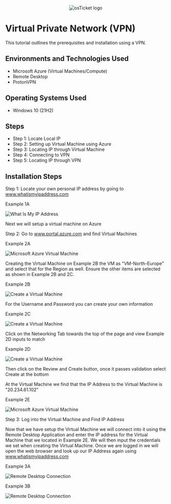 <p align="center">
<img src="https://i.imgur.com/u9kahr4.jpg" alt="osTicket logo"/>
</p>

<h1>Virtual Private Network (VPN)</h1>
This tutorial outlines the prerequisites and installation using a VPN.<br />

<h2>Environments and Technologies Used</h2>

- Microsoft Azure (Virtual Machines/Compute)
- Remote Desktop
- ProtonVPN

<h2>Operating Systems Used </h2>

- Windows 10</b> (21H2)

<h2> Steps </h2>

- Step 1: Locate Local IP
- Step 2: Setting up Virtual Machine using Azure
- Step 3: Locating IP through Virtual Machine
- Step 4: Connecting to VPN
- Step 5: Locating IP through VPN

<h2>Installation Steps</h2>

Step 1: Locate your own personal IP address by going to www.whatismyipaddress.com

Example 1A
<p>
  <img src="https://i.imgur.com/uJtu8aa.png" alt="What Is My IP Address" />
</p>

<p>Next we will setup a virtual machine on Azure</p>

Step 2: Go to www.portal.azure.com and find Virtual Machines

Example 2A

<p>
  <img src="https://i.imgur.com/frwQenh.png" alt="Microsoft Azure Virtual Machine"/>
</p>

Creating the Virtual Machine on Example 2B the VM as "VM-North-Europe" and select that for the Region as well. Ensure the other items are selected as shown in Example 2B and 2C.

Example 2B

<p>
  <img src="https://i.imgur.com/vmlkc3d.png" alt="Create a Virtual Machine"/>
</p>

For the Username and Password you can create your own information

Example 2C

<p>
  <img src="https://i.imgur.com/r5wjtlV.png" alt="Create a Virtual Machine" />
</p>

Click on the Networking Tab towards the top of the page and view Example 2D inputs to match

Example 2D

<p>
  <img src="https://i.imgur.com/5INXu4g.png" alt="Create a Virtual Machine" />
</p>

Then click on the Review and Create button, once it passes validation select Create at the bottom

At the Virtual Machine we find that the IP Address to the Virtual Machine is "20.234.61.102"

Example 2E

<p>
  <img src="https://i.imgur.com/ZxYdyDT.png" alt="Microsoft Azure Virtual Machine"/>
</p>

Step 3: Log into the Virtual Machine and Find IP Address

Now that we have setup the Virtual Machine we will connect into it using the Remote Desktop Application and enter the IP address for the Virtual Machine that we located in Example 2E. We will then input the credentials 
we set when creating the Virtual Machine. Once we are logged in we will open the web browser and look up our IP Address again using www.whatismyipaddress.com

Example 3A

<p>
  <img src="https://i.imgur.com/a21UquN.png" alt="Remote Desktop Connection" />
</p>

Example 3B

<p>
  <img src="https://i.imgur.com/kxRUzd3.png" alt="Remote Desktop Connection"/>
</p>

<br />
